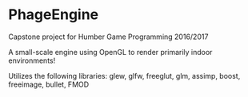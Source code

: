 # PhageEngine
Capstone project for Humber Game Programming 2016/2017

A small-scale engine using OpenGL to render primarily indoor environments!

Utilizes the following libraries:
glew, glfw, freeglut, glm, assimp, boost, freeimage, bullet, FMOD
